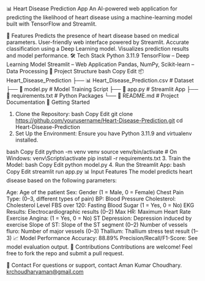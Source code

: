 📊 Heart Disease Prediction App
An AI-powered web application for predicting the likelihood of heart disease using a machine-learning model built with TensorFlow and Streamlit.

📌 Features
Predicts the presence of heart disease based on medical parameters.
User-friendly web interface powered by Streamlit.
Accurate classification using a Deep Learning model.
Visualizes prediction results and model performance.
🛠️ Tech Stack
Python 3.11.9
TensorFlow – Deep Learning Model
Streamlit – Web Application
Pandas, NumPy, Scikit-learn – Data Processing
📂 Project Structure
bash
Copy
Edit
📦 Heart_Disease_Prediction
 ├── 📊 Heart_Disease_Prediction.csv  # Dataset
 ├── 📜 model.py                      # Model Training Script
 ├── 📜 app.py                        # Streamlit App
 ├── 📜 requirements.txt              # Python Packages
 └── 📜 README.md                     # Project Documentation
🚀 Getting Started
1. Clone the Repository:
bash
Copy
Edit
git clone https://github.com/yourusername/Heart-Disease-Prediction.git
cd Heart-Disease-Prediction
2. Set Up the Environment:
Ensure you have Python 3.11.9 and virtualenv installed.

bash
Copy
Edit
python -m venv venv
source venv/bin/activate   # On Windows: venv\Scripts\activate
pip install -r requirements.txt
3. Train the Model:
bash
Copy
Edit
python model.py
4. Run the Streamlit App:
bash
Copy
Edit
streamlit run app.py
📊 Input Features
The model predicts heart disease based on the following parameters:

Age: Age of the patient
Sex: Gender (1 = Male, 0 = Female)
Chest Pain Type: (0–3, different types of pain)
BP: Blood Pressure
Cholesterol: Cholesterol Level
FBS over 120: Fasting Blood Sugar (1 = Yes, 0 = No)
EKG Results: Electrocardiographic results (0–2)
Max HR: Maximum Heart Rate
Exercise Angina: (1 = Yes, 0 = No)
ST Depression: Depression induced by exercise
Slope of ST: Slope of the ST segment (0–2)
Number of vessels fluro: Number of major vessels (0–3)
Thallium: Thallium stress test result (1–3)
📈 Model Performance
Accuracy: 88.89%
Precision/Recall/F1-Score: See model evaluation output.
🤝 Contributions
Contributions are welcome! Feel free to fork the repo and submit a pull request.

📧 Contact
For questions or support, contact Aman Kumar Choudhary.  krchoudharyaman@gmail.com
